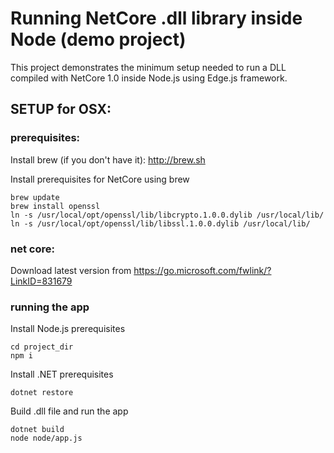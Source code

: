 # Running NetCore .dll library inside Node (demo project)

This project demonstrates the minimum setup needed to run a DLL compiled with NetCore 1.0 inside Node.js using Edge.js framework.

## SETUP for OSX:

### prerequisites:

Install brew (if you don't have it):
http://brew.sh

Install prerequisites for NetCore using brew
```
brew update
brew install openssl
ln -s /usr/local/opt/openssl/lib/libcrypto.1.0.0.dylib /usr/local/lib/
ln -s /usr/local/opt/openssl/lib/libssl.1.0.0.dylib /usr/local/lib/
```

### net core:

Download latest version from 
https://go.microsoft.com/fwlink/?LinkID=831679

### running the app

Install Node.js prerequisites
```
cd project_dir
npm i
```

Install .NET prerequisites
```
dotnet restore
```

Build .dll file and run the app
```
dotnet build
node node/app.js
```